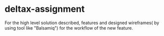 # deltax-assignment
For the high level solution described, features and designed wireframes( by using tool like "Balsamiq") for the workflow of the new feature.
